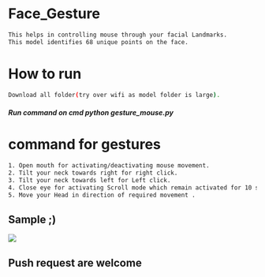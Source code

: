 # Face_Gesture
```bash
This helps in controlling mouse through your facial Landmarks.
This model identifies 68 unique points on the face.
```
# How to run
```bash
Download all folder(try over wifi as model folder is large).
```
##### Run command on cmd  python gesture_mouse.py


# command for gestures
```bash
1. Open mouth for activating/deactivating mouse movement.
2. Tilt your neck towards right for right click.
3. Tilt your neck towards left for Left click.
4. Close eye for activating Scroll mode which remain activated for 10 seconds.
5. Move your Head in direction of required movement .
```
## Sample ;)
<img src="Sample/example.gif">

## Push request are welcome  


